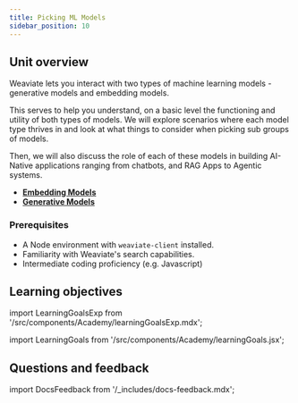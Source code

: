 ```yaml
---
title: Picking ML Models
sidebar_position: 10
---
```


## <i class="fa-solid fa-chalkboard-user"></i> Unit overview


Weaviate lets you interact with two types of machine learning models - generative models and embedding models.

This serves to help you understand, on a basic level the functioning and utility of both types of models.
We will explore scenarios where each model type thrives in and look at what things to consider when picking sub groups of models.  

Then, we will also discuss the role of each of these models in building AI-Native applications ranging from chatbots, and RAG Apps to Agentic systems. 

- **[Embedding Models](./10_embedding.mdx)**
- **[Generative Models](./20_generative.mdx)**



### <i class="fa-solid fa-clipboard-list-check"></i> Prerequisites

- A Node environment with `weaviate-client` installed.
- Familiarity with Weaviate's search capabilities.
- Intermediate coding proficiency (e.g. Javascript)

## <i class="fa-solid fa-chalkboard-user"></i> Learning objectives

import LearningGoalsExp from '/src/components/Academy/learningGoalsExp.mdx';

<LearningGoalsExp />

import LearningGoals from '/src/components/Academy/learningGoals.jsx';

<LearningGoals unitName="picking_models"/>

## Questions and feedback

import DocsFeedback from '/_includes/docs-feedback.mdx';

<DocsFeedback/>
